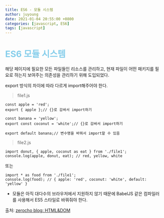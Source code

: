```yaml
---
title: ES6 - 모듈 시스템
author: juyoung
date: 2021-01-04 20:55:00 +0800
categories: [javascript, ES6]
tags: [javascript]
---
```


# <font color=skyblue>ES6 모듈 시스템</font> 
해당 페이지에 필요한 모든 파일들인 리소스를 관리하고, 현재 파일이 어떤 패키지를 필요로 하는지 보여주는 의존성을 관리하기 위해 도입되었다.

export 방식의 차이에 따라 다르게 import해주어야 한다.


> file1.js

    const apple = 'red';
    export { apple };// {}로 감싸서 import하기

    const banana = 'yellow';
    export const coconut = 'white';// {}로 감싸서 import하기

    export default banana;// 변수명을 바꿔서 import할 수 있음

   
> file2.js

    import donut, { apple, coconut as eat } from './file1';
    console.log(apple, donut, eat); // red, yellow, white

또는

    import * as food from './file1';
    console.log(food); // { apple: 'red', coconut: 'white', default: 'yellow' }


* 모듈은 아직 대다수의 브라우저에서 지원하지 않기 때문에 BabelJS 같은 컴파일러를 사용해서 ES5 스타일로 바꿔줘야 한다.

출처:
[zerocho blog: HTML&DOM](https://www.zerocho.com/category/ECMAScript/)

